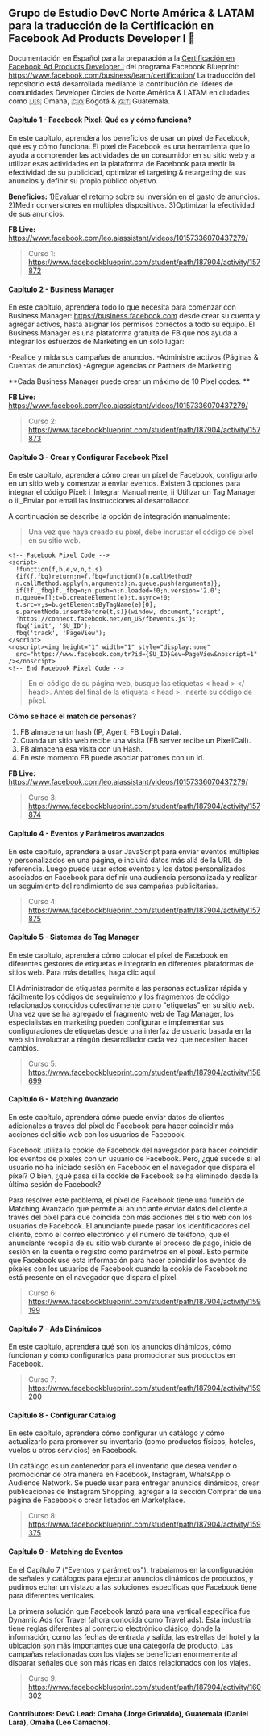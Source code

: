 ## Grupo de Estudio DevC Norte América & LATAM para la traducción de la Certificación en Facebook Ad Products Developer I 🤖 
Documentación en Español para la preparación a la [Certificación en Facebook Ad Products Developer I](https://www.facebook.com/business/learn/certification/exams/500-101-exam)
 del programa Facebook Blueprint: https://www.facebook.com/business/learn/certification/ La traducción del repositorio está desarrollada mediante la contribución de líderes de comunidades Developer Circles de Norte América & LATAM en ciudades como 🇺🇸 Omaha, 🇨🇴 Bogotá & 🇬🇹 Guatemala.



#### Capítulo 1 - Facebook Pixel: Qué es y cómo funciona?
En este capítulo, aprenderá los beneficios de usar un píxel de Facebook, qué es y cómo funciona. El píxel de Facebook es una herramienta que lo ayuda a comprender las actividades de un consumidor en su sitio web y a utilizar esas actividades en la plataforma de Facebook para medir la efectividad de su publicidad, optimizar el targeting & retargeting de sus anuncios y definir su propio público objetivo.

**Beneficios:**
1)Evaluar el retorno sobre su inversión en el gasto de anuncios.
2)Medir conversiones en múltiples dispositivos.
3)Optimizar la efectividad de sus anuncios. 

**FB Live:** https://www.facebook.com/leo.aiassistant/videos/10157336070437279/

> Curso 1: https://www.facebookblueprint.com/student/path/187904/activity/157872

#### Capítulo 2 - Business Manager
En este capítulo, aprenderá todo lo que necesita para comenzar con Business Manager: https://business.facebook.com desde crear su cuenta y agregar activos, hasta asignar los permisos correctos a todo su equipo. El Business Manager es una plataforma gratuita de FB que nos ayuda a integrar los esfuerzos de Marketing en un solo lugar:

-Realice y mida sus campañas de anuncios.
-Administre activos (Páginas & Cuentas de anuncios)
-Agregue agencias or Partners de Marketing

**Cada Business Manager puede crear un máximo de 10 Pixel codes. **

**FB Live:** https://www.facebook.com/leo.aiassistant/videos/10157336070437279/

> Curso 2: https://www.facebookblueprint.com/student/path/187904/activity/157873



#### Capítulo 3 - Crear y Configurar Facebook Pixel
En este capítulo, aprenderá cómo crear un píxel de Facebook, configurarlo en un sitio web y comenzar a enviar eventos. Existen 3 opciones para integrar el código Píxel: i_Integrar Manualmente, ii_Utilizar un Tag Manager o iii_Enviar por email las instrucciones al desarrollador.

A continuación se describe la opción de integración manualmente:

> Una vez que haya creado su píxel, debe incrustar el código de píxel en su sitio web.

```
<!-- Facebook Pixel Code -->
<script>
  !function(f,b,e,v,n,t,s)
  {if(f.fbq)return;n=f.fbq=function(){n.callMethod?
  n.callMethod.apply(n,arguments):n.queue.push(arguments)};
  if(!f._fbq)f._fbq=n;n.push=n;n.loaded=!0;n.version='2.0';
  n.queue=[];t=b.createElement(e);t.async=!0;
  t.src=v;s=b.getElementsByTagName(e)[0];
  s.parentNode.insertBefore(t,s)}(window, document,'script',
  'https://connect.facebook.net/en_US/fbevents.js');
  fbq('init', 'SU_ID');
  fbq('track', 'PageView');
</script>
<noscript><img height="1" width="1" style="display:none"
  src="https://www.facebook.com/tr?id={SU_ID}&ev=PageView&noscript=1"
/></noscript>
<!-- End Facebook Pixel Code -->

```

> En el código de su página web, busque las etiquetas < head > </ head>. Antes del final de la etiqueta < head >, inserte su código de píxel.

**Cómo se hace el match de personas?**
1. FB almacena un hash (IP, Agent, FB Login Data).
2. Cuanda un sitio web recibe una visita (FB server recibe un PixellCall).
3. FB almacena esa visita con un Hash.
4. En este momento FB puede asociar patrones con un id. 


**FB Live:** https://www.facebook.com/leo.aiassistant/videos/10157336070437279/

> Curso 3: https://www.facebookblueprint.com/student/path/187904/activity/157874



#### Capítulo 4 - Eventos y Parámetros avanzados
En este capítulo, aprenderá a usar JavaScript para enviar eventos múltiples y personalizados en una página, e incluirá datos más allá de la URL de referencia. Luego puede usar estos eventos y los datos personalizados asociados en Facebook para definir una audiencia personalizada y realizar un seguimiento del rendimiento de sus campañas publicitarias.

> Curso 4: https://www.facebookblueprint.com/student/path/187904/activity/157875


#### Capítulo 5 - Sistemas de Tag Manager
En este capítulo, aprenderá cómo colocar el píxel de Facebook en diferentes gestores de etiquetas e integrarlo en diferentes plataformas de sitios web. Para más detalles, haga clic aquí.

El Administrador de etiquetas permite a las personas actualizar rápida y fácilmente los códigos de seguimiento y los fragmentos de código relacionados conocidos colectivamente como "etiquetas" en su sitio web. Una vez que se ha agregado el fragmento web de Tag Manager, los especialistas en marketing pueden configurar e implementar sus configuraciones de etiquetas desde una interfaz de usuario basada en la web sin involucrar a ningún desarrollador cada vez que necesiten hacer cambios.

> Curso 5: https://www.facebookblueprint.com/student/path/187904/activity/158699

#### Capítulo 6 - Matching Avanzado
En este capítulo, aprenderá cómo puede enviar datos de clientes adicionales a través del píxel de Facebook para hacer coincidir más acciones del sitio web con los usuarios de Facebook.

Facebook utiliza la cookie de Facebook del navegador para hacer coincidir los eventos de píxeles con un usuario de Facebook. Pero, ¿qué sucede si el usuario no ha iniciado sesión en Facebook en el navegador que dispara el píxel? O bien, ¿qué pasa si la cookie de Facebook se ha eliminado desde la última sesión de Facebook?

Para resolver este problema, el píxel de Facebook tiene una función de Matching Avanzado que permite al anunciante enviar datos del cliente a través del píxel para que coincida con más acciones del sitio web con los usuarios de Facebook. El anunciante puede pasar los identificadores del cliente, como el correo electrónico y el número de teléfono, que el anunciante recopila de su sitio web durante el proceso de pago, inicio de sesión en la cuenta o registro como parámetros en el píxel. Esto permite que Facebook use esta información para hacer coincidir los eventos de píxeles con los usuarios de Facebook cuando la cookie de Facebook no está presente en el navegador que dispara el píxel.

> Curso 6: https://www.facebookblueprint.com/student/path/187904/activity/159199

#### Capítulo 7 - Ads Dinámicos

En este capítulo, aprenderá qué son los anuncios dinámicos, cómo funcionan y cómo configurarlos para promocionar sus productos en Facebook.

> Curso 7: https://www.facebookblueprint.com/student/path/187904/activity/159200

#### Capítulo 8 - Configurar Catalog 
En este capítulo, aprenderá cómo configurar un catálogo y cómo actualizarlo para promover su inventario (como productos físicos, hoteles, vuelos u otros servicios) en Facebook.

Un catálogo es un contenedor para el inventario que desea vender o promocionar de otra manera en Facebook, Instagram, WhatsApp o Audience Network. Se puede usar para entregar anuncios dinámicos, crear publicaciones de Instagram Shopping, agregar a la sección Comprar de una página de Facebook o crear listados en Marketplace.

> Curso 8: https://www.facebookblueprint.com/student/path/187904/activity/159375

#### Capítulo 9 - Matching de Eventos

En el Capítulo 7 ("Eventos y parámetros"), trabajamos en la configuración de señales y catálogos para ejecutar anuncios dinámicos de productos, y pudimos echar un vistazo a las soluciones específicas que Facebook tiene para diferentes verticales.

La primera solución que Facebook lanzó para una vertical específica fue Dynamic Ads for Travel (ahora conocida como Travel ads). Esta industria tiene reglas diferentes al comercio electrónico clásico, donde la información, como las fechas de entrada y salida, las estrellas del hotel y la ubicación son más importantes que una categoría de producto. Las campañas relacionadas con los viajes se benefician enormemente al disparar señales que son más ricas en datos relacionados con los viajes.
 
> Curso 9: https://www.facebookblueprint.com/student/path/187904/activity/160302

#### Contributors: DevC Lead: Omaha (Jorge Grimaldo), Guatemala (Daniel Lara), Omaha (Leo Camacho).

